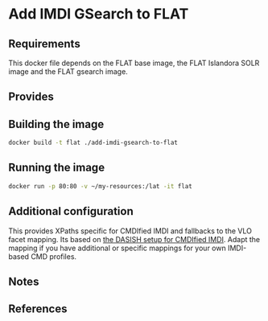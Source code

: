 Add IMDI GSearch to FLAT
========================

## Requirements ##
This docker file depends on the FLAT base image, the FLAT Islandora SOLR image and the FLAT gsearch image.

## Provides ##

## Building the image ##
```sh
docker build -t flat ./add-imdi-gsearch-to-flat
```

## Running the image ##
```sh
docker run -p 80:80 -v ~/my-resources:/lat -it flat
```

## Additional configuration ##

This provides XPaths specific for CMDIfied IMDI and fallbacks to the VLO facet mapping.
Its based on [the DASISH setup for CMDIfied IMDI](https://github.com/DASISH/md-mapping/blob/master/mapfiles/cmdi.xml).
Adapt the mapping if you have additional or specific mappings for your own IMDI-based CMD profiles.

## Notes ##

## References ##
